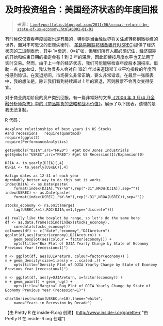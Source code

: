 <!--yml

类别：未分类

日期：2024-05-18 15:15:16

-->

# 及时投资组合：美国经济状态的年度回报

> 来源：[`timelyportfolio.blogspot.com/2011/06/annual-returns-by-state-of-us-economy.html#0001-01-01`](http://timelyportfolio.blogspot.com/2011/06/annual-returns-by-state-of-us-economy.html#0001-01-01)

有时候仅仅查看年度回报也是有趣的，特别是当金融世界将关注点转移到微秒级的世界，面对不可思议的宏观失衡时。 [圣路易斯联邦储备银行(USREC)](http://research.stlouisfed.org/fred2)提供了经济状态的二进制表示，其中 1=衰退，0=扩张，但我们所有人都必须记住，经济周期的开始和结束日期的指定会有 1 到 2 年的滞后，因此即使按月度水平也无法用于实时交易。然而，由于上一年的经济状态，我们可能能够检查年度股本回报率。借助一点 ggplot2，我认为很多人会对自 1921 年以来道琼斯工业平均指数的年度回报感到惊讶。在衰退期间，市场要么非常正确，要么非常错误。在最后一张图表中，我的想法是，除非我们看到持续超过 1 年的衰退，否则股票不会再次变得便宜。

对于商业周期阶段的资产类别回报，有一篇非常好的文章[《2006 年 3 月/4 月金融分析师杂志》中的《商品期货的战略和战术价值》](http://www.cfapubs.org/doi/abs/10.2469/faj.v62.n2.4084)，展示了以下图表，遗憾的是我无法复制。

R 代码：

```
#explore relationships of best years in US Stocks
#and recessions   require(quantmod)
require(ggplot2)
require(PerformanceAnalytics)
```

```
getSymbols("DJIA",src="FRED")  #get Dow Jones Industrials
getSymbols("USREC",src="FRED") #get US Recession(1)/Expansion(0)   
```

```
DJIA <- to.yearly(DJIA)[,4]
USREC <- to.yearly(USREC)[,4]   
```

```
#align dates as 12-31 of each year
#probably better way to do this but it works
index(DJIA) <- as.Date(paste(
	format(index(DJIA),"%Y-%m"),rep("-31",NROW(DJIA)),sep=""))
index(USREC) <- as.Date(paste(
	format(index(USREC),"%Y-%m"),rep("-31",NROW(USREC)),sep=""))     
```

```
stocks_economy <- na.omit(merge(
	lag(USREC,k=1),ROC(DJIA,n=1,type="discrete")))   
```

```
#I really like the boxplot by range, so let's do the same here
df <- as.data.frame(cbind(index(stocks_economy),
	coredata(stocks_economy)))
colnames(df) <- c("date","economy","DJIAreturn")
ggplot(df,aes(factor(economy),DJIAreturn)) +
	geom_boxplot(aes(colour = factor(economy))) +
	opts(title="Box Plot of DJIA Yearly Change by State of Economy Previous Year (recession=1)")     
```

```
m <- ggplot(df, aes(DJIAreturn, colour=factor(economy)) )
m + geom_density(size=1,aes(y = ..scaled..)) +
	opts(title="Density Plot of DJIA Yearly Change by State of Economy Previous Year (recession=1)")     
```

```
m <- ggplot(df, aes(y=DJIAreturn, x=factor(economy)) )
m + geom_point() + geom_rug() +
	opts(title="Marginal Rug Plot of DJIA Yearly Change by State of Economy Previous Year (recession=1)")     
```

```
chartSeries(runSum(USREC,n=10),theme="white",
	name="Years in Recession by Decade")
```

【由 Pretty R 在 inside-R.org 创建】(http://www.inside-r.org/pretty-r "由 Pretty R 在 inside-R.org 创建")
